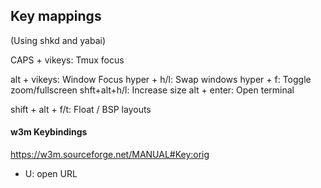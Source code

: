 ## Key mappings

(Using shkd and yabai)

CAPS + vikeys: Tmux focus

alt + vikeys: Window Focus
hyper + h/l: Swap windows
hyper + f: Toggle zoom/fullscreen
shft+alt+h/l: Increase size
alt + enter: Open terminal

shift + alt + f/t: Float / BSP layouts

#### w3m Keybindings

https://w3m.sourceforge.net/MANUAL#Key:orig
- U: open URL
